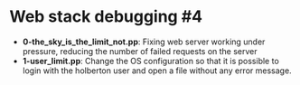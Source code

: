 # Web stack debugging #4

- **0-the_sky_is_the_limit_not.pp**: Fixing web server working under pressure, reducing the number of failed requests on the server
- **1-user_limit.pp**: Change the OS configuration so that it is possible to login with the holberton user and open a file without any error message.